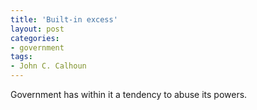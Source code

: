 ```yaml
---
title: 'Built-in excess'
layout: post
categories:
- government
tags:
- John C. Calhoun
---
```


Government has within it a tendency to abuse its powers.